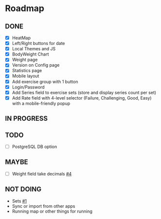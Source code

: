 # Roadmap

## DONE
- [x] HeatMap
- [x] Left/Right buttons for date
- [x] Local Themes and JS
- [x] BodyWeight Chart
- [x] Weight page
- [x] Version on Config page
- [x] Statistics page
- [x] Mobile layout
- [x] Add exercise group with 1 button
- [x] Login/Password
- [x] Add Series field to exercise sets (store and display series count per set)
- [x] Add Rate field with 4-level selector (Failure, Challenging, Good, Easy) with a mobile-friendly popup

## IN PROGRESS

## TODO
- [ ] PostgreSQL DB option

## MAYBE

- [ ] Weight field take decimals [#4](https://github.com/aceberg/ExerciseDiary/issues/4)

## NOT DOING

- Sets [#1](https://github.com/aceberg/ExerciseDiary/issues/1)
- Sync or import from other apps
- Running map or other things for running